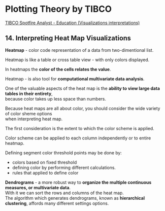 # Plotting Theory by TIBCO

[TIBCO Spotfire Analyst - Education (Visualizations interpretations)](https://www.youtube.com/playlist?list=PLnmoGGHHJldiPUnw_4da-uimApHHQOegQ)


## 14. Interpreting Heat Map Visualizations

**Heatmap** - color code representation of a data from two-dimentional list. 

Heatmap is like a table or cross table view - with only colors displayed.

In heatmaps the **color of the cells relates the value**.

Heatmap - is also tool for **computational multivariate data analysis**.  

One of the valuable aspects of the heat map is the **ability to view large data tables in their entirety**,  
because color takes up less space than numbers.  

Because heat maps are all about color, you should consider the wide variety of color sheme options  
when interpreting heat map.  

The first consideration is the extent to which the color scheme is applied.  

Color scheme can be applied to each column independently or to entire heatmap.  

Defining segment color threshold points may be done by:
* colors based on fixed threshold 
* defining color by performing different calculations.  
* rules that applied to define color

**Dendrograms** - a more robust way to **organize the multiple continuous measures, or multivariate data**.  
With it we can sort the rows and columns of the heat map.  
The algorithm which generates dendrograms, known as **hierarchical clustering**, affords many different settings options.    
